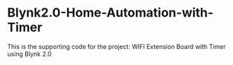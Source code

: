 # Blynk2.0-Home-Automation-with-Timer
This is the supporting code for the project: WIFI Extension Board with Timer using Blynk 2.0
